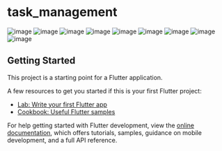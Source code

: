 # task_management


![image](https://github.com/user-attachments/assets/8af4c3bc-f2e4-4285-85ed-d2c996710c14)
![image](https://github.com/user-attachments/assets/1ad0fccf-8bec-4450-8072-b71c811049d0)
![image](https://github.com/user-attachments/assets/c5e2fb99-6215-4a24-810b-fe8011e48266)
![image](https://github.com/user-attachments/assets/3255991d-0949-4ef4-b186-ac7e534add01)
![image](https://github.com/user-attachments/assets/c02329db-7f9a-472f-82fd-d80c97a7e3a2)
![image](https://github.com/user-attachments/assets/75c340a9-330f-428d-a136-48e09f450a3f)
![image](https://github.com/user-attachments/assets/b3f8b8af-abf3-4317-8d1d-372ec6be2c07)
![image](https://github.com/user-attachments/assets/8fd512b3-6eb0-4242-a689-ed6238525baf)
![image](https://github.com/user-attachments/assets/cbce4296-9d3d-484e-b2b1-b0a4a8a65697)





## Getting Started

This project is a starting point for a Flutter application.

A few resources to get you started if this is your first Flutter project:

- [Lab: Write your first Flutter app](https://docs.flutter.dev/get-started/codelab)
- [Cookbook: Useful Flutter samples](https://docs.flutter.dev/cookbook)

For help getting started with Flutter development, view the
[online documentation](https://docs.flutter.dev/), which offers tutorials,
samples, guidance on mobile development, and a full API reference.
